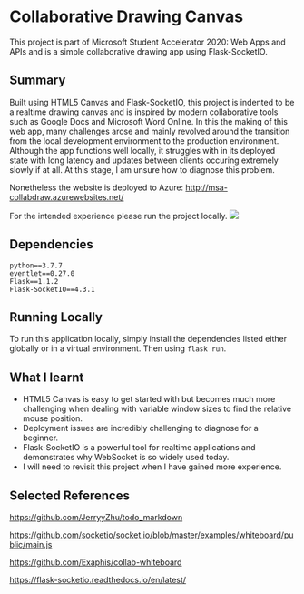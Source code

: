 # Collaborative Drawing Canvas
This project is part of Microsoft Student Accelerator 2020: Web Apps and APIs and is a simple collaborative drawing app using Flask-SocketIO.

## Summary
Built using HTML5 Canvas and Flask-SocketIO, this project is indented to be a realtime drawing canvas and is inspired by modern collaborative tools such as Google Docs and Microsoft Word Online. In this the making of this web app, many challenges arose and mainly revolved around the transition from the local development environment to the production environment. Although the app functions well locally, it struggles with in its deployed state with long latency and updates between clients occuring extremely slowly if at all. At this stage, I am unsure how to diagnose this problem.

Nonetheless the website is deployed to Azure: http://msa-collabdraw.azurewebsites.net/ 

For the intended experience please run the project locally.
![](demo.gif)

## Dependencies
    python==3.7.7
    eventlet==0.27.0
    Flask==1.1.2
    Flask-SocketIO==4.3.1

## Running Locally
To run this application locally, simply install the dependencies listed either globally or in a virtual environment. Then using `flask run`.

## What I learnt
- HTML5 Canvas is easy to get started with but becomes much more challenging when dealing with variable window sizes to find the relative mouse position.
- Deployment issues are incredibly challenging to diagnose for a beginner.
- Flask-SocketIO is a powerful tool for realtime applications and demonstrates why WebSocket is so widely used today.
- I will need to revisit this project when I have gained more experience.

## Selected References
https://github.com/JerryyZhu/todo_markdown

https://github.com/socketio/socket.io/blob/master/examples/whiteboard/public/main.js

https://github.com/Exaphis/collab-whiteboard

https://flask-socketio.readthedocs.io/en/latest/
